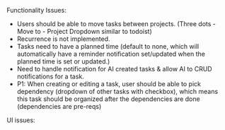 Functionality Issues:
- Users should be able to move tasks between projects. (Three dots - Move to - Project Dropdown similar to todoist)
- Recurrence is not implemented.
- Tasks need to have a planned time (default to none, which will automatically have a reminder notification set/updated when the planned time is set or updated.)
- Need to handle notification for AI created tasks & allow AI to CRUD notifications for a task.
- P1: When creating or editing a task, user should be able to pick dependency (dropdown of other tasks with checkbox), which means this task should be organized after the dependencies are done (dependencies are pre-reqs)

UI issues:

